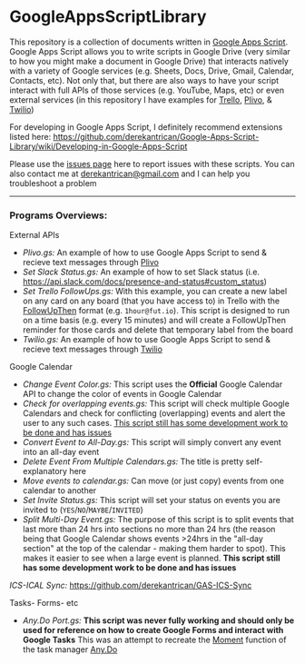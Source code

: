 # GoogleAppsScriptLibrary

This repository is a collection of documents written in [Google Apps Script](https://developers.google.com/apps-script/). Google Apps Script allows you to write scripts in Google Drive (very similar to how you might make a document in Google Drive) that interacts natively with a variety of Google services (e.g. Sheets, Docs, Drive, Gmail, Calendar, Contacts, etc). Not only that, but there are also ways to have your script interact with full APIs of those services (e.g. YouTube, Maps, etc) or even external services (in this repository I have examples for [Trello](https://trello.com/), [Plivo](https://www.plivo.com/), & [Twilio](https://www.twilio.com/))

For developing in Google Apps Script, I definitely recommend extensions listed here: https://github.com/derekantrican/Google-Apps-Script-Library/wiki/Developing-in-Google-Apps-Script

Please use the [issues page](https://github.com/derekantrican/Google-Apps-Script-Library/issues) here to report issues with these scripts. You can also contact me at derekantrican@gmail.com and I can help you troubleshoot a problem

-----------

### Programs Overviews:

External APIs

- *Plivo.gs:* An example of how to use Google Apps Script to send & recieve text messages through [Plivo](https://www.plivo.com/)
- *Set Slack Status.gs:* An example of how to set Slack status (i.e. https://api.slack.com/docs/presence-and-status#custom_status)
- *Set Trello FollowUps.gs:* With this example, you can create a new label on any card on any board (that you have access to) in Trello with the [FollowUpThen](fut.io) format (e.g. `1hour@fut.io`). This script is designed to run on a time basis (e.g. every 15 minutes) and will create a FollowUpThen reminder for those cards and delete that temporary label from the board
- *Twilio.gs:* An example of how to use Google Apps Script to send & recieve text messages through [Twilio](https://www.twilio.com/)

Google Calendar

- *Change Event Color.gs:* This script uses the **Official** Google Calendar API to change the color of events in Google Calendar
- *Check for overlapping events.gs:* This script will check multiple Google Calendars and check for conflicting (overlapping) events and alert the user to any such cases. [This script still has some development work to be done and has issues](https://github.com/derekantrican/Google-Apps-Script-Library/issues/2)
- *Convert Event to All-Day.gs:* This script will simply convert any event into an all-day event
- *Delete Event From Multiple Calendars.gs:* The title is pretty self-explanatory here
- *Move events to calendar.gs:* Can move (or just copy) events from one calendar to another
- *Set Invite Status.gs:* This script will set your status on events you are invited to (`YES`/`NO`/`MAYBE`/`INVITED`)
- *Split Multi-Day Event.gs:* The purpose of this script is to split events that last more than 24 hrs into sections no more than 24 hrs (the reason being that Google Calendar shows events >24hrs in the "all-day section" at the top of the calendar - making them harder to spot). This makes it easier to see when a large event is planned. **This script still has some development work to be done and has issues**

*ICS-ICAL Sync:* https://github.com/derekantrican/GAS-ICS-Sync

Tasks- Forms- etc

- *Any.Do Port.gs:* **This script was never fully working and should only be used for reference on how to create Google Forms and interact with Google Tasks** This was an attempt to recreate the [Moment](https://support.any.do/hc/en-us/articles/202781361-What-is-the-Any-do-Moment-) function of the task manager [Any.Do](https://www.any.do/)
